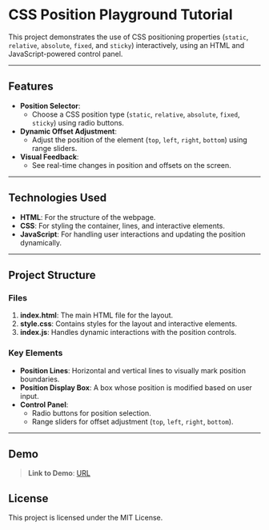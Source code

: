 # CSS Position Playground Tutorial

This project demonstrates the use of CSS positioning properties (`static`, `relative`, `absolute`, `fixed`, and `sticky`) interactively, using an HTML and JavaScript-powered control panel.

---

## Features

- **Position Selector**: 
  - Choose a CSS position type (`static`, `relative`, `absolute`, `fixed`, `sticky`) using radio buttons.
- **Dynamic Offset Adjustment**: 
  - Adjust the position of the element (`top`, `left`, `right`, `bottom`) using range sliders.
- **Visual Feedback**: 
  - See real-time changes in position and offsets on the screen.

---

## Technologies Used

- **HTML**: For the structure of the webpage.
- **CSS**: For styling the container, lines, and interactive elements.
- **JavaScript**: For handling user interactions and updating the position dynamically.

---

## Project Structure

### Files

1. **index.html**: The main HTML file for the layout.
2. **style.css**: Contains styles for the layout and interactive elements.
3. **index.js**: Handles dynamic interactions with the position controls.

### Key Elements

- **Position Lines**: Horizontal and vertical lines to visually mark position boundaries.
- **Position Display Box**: A box whose position is modified based on user input.
- **Control Panel**: 
  - Radio buttons for position selection.
  - Range sliders for offset adjustment (`top`, `left`, `right`, `bottom`).

---

## Demo
> **Link to Demo**: [URL](https://ujjwalgarai.github.io/interactive-position-playground/) 

## License
This project is licensed under the MIT License.
